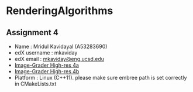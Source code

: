 # RenderingAlgorithms


Assignment 4
------------
- Name : Mridul Kavidayal (A53283690)
- edX username : mkaviday
- edX email : mkaviday@eng.ucsd.edu
- [Image-Grader High-res 4a](https://lifan.s3.amazonaws.com/homework4a/f18ea7d5430de16431b336b8bb7437b2/20200518040733/index.html)
- [Image-Grader High-res 4b](https://lifan.s3.amazonaws.com/homework4b/f18ea7d5430de16431b336b8bb7437b2/20200518041027/index.html)
- Platform : Linux (C++11). please make sure embree path is set correctly in CMakeLists.txt
